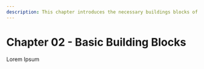 ```yaml
---
description: This chapter introduces the necessary buildings blocks of every programming language. It also introduces flowcharts - a graphical way of representing application logic.
---
```


# Chapter 02 - Basic Building Blocks

Lorem Ipsum
